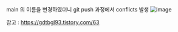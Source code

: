 main 의 이름을 변경하였더니 git push 과정에서 conflicts 발생
![image](https://user-images.githubusercontent.com/49461207/172213624-507536c1-95f2-42fb-ac8e-f81e3aa9b0ea.png)

참고 : https://gdtbgl93.tistory.com/63
